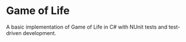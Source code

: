 # Game of Life

A basic implementation of Game of Life in C# with NUnit tests and test-driven development.